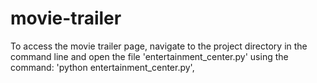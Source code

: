 # movie-trailer

To access the movie trailer page, navigate to the project directory
in the command line and open the file 'entertainment_center.py'
using the command: 'python entertainment_center.py',
